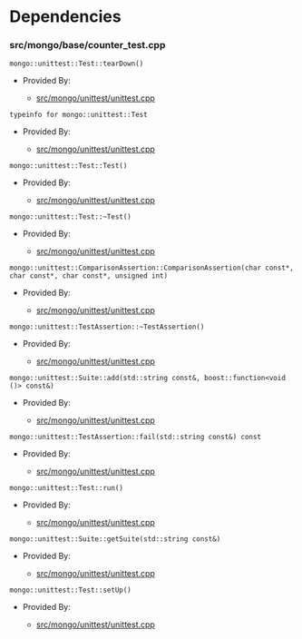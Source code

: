 
# Dependencies

### src/mongo/base/counter\_test.cpp

<div></div>

    mongo::unittest::Test::tearDown()

- Provided By:

    - [src/mongo/unittest/unittest.cpp](../unit\_tests)

<div></div>

    typeinfo for mongo::unittest::Test

- Provided By:

    - [src/mongo/unittest/unittest.cpp](../unit\_tests)

<div></div>

    mongo::unittest::Test::Test()

- Provided By:

    - [src/mongo/unittest/unittest.cpp](../unit\_tests)

<div></div>

    mongo::unittest::Test::~Test()

- Provided By:

    - [src/mongo/unittest/unittest.cpp](../unit\_tests)

<div></div>

    mongo::unittest::ComparisonAssertion::ComparisonAssertion(char const*, char const*, char const*, unsigned int)

- Provided By:

    - [src/mongo/unittest/unittest.cpp](../unit\_tests)

<div></div>

    mongo::unittest::TestAssertion::~TestAssertion()

- Provided By:

    - [src/mongo/unittest/unittest.cpp](../unit\_tests)

<div></div>

    mongo::unittest::Suite::add(std::string const&, boost::function<void ()> const&)

- Provided By:

    - [src/mongo/unittest/unittest.cpp](../unit\_tests)

<div></div>

    mongo::unittest::TestAssertion::fail(std::string const&) const

- Provided By:

    - [src/mongo/unittest/unittest.cpp](../unit\_tests)

<div></div>

    mongo::unittest::Test::run()

- Provided By:

    - [src/mongo/unittest/unittest.cpp](../unit\_tests)

<div></div>

    mongo::unittest::Suite::getSuite(std::string const&)

- Provided By:

    - [src/mongo/unittest/unittest.cpp](../unit\_tests)

<div></div>

    mongo::unittest::Test::setUp()

- Provided By:

    - [src/mongo/unittest/unittest.cpp](../unit\_tests)

